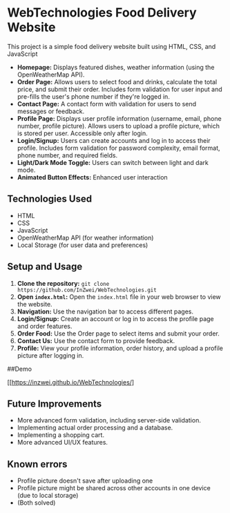 # WebTechnologies Food Delivery Website

This project is a simple food delivery website built using HTML, CSS, and JavaScript

* **Homepage:** Displays featured dishes, weather information (using the OpenWeatherMap API).
* **Order Page:** Allows users to select food and drinks, calculate the total price, and submit their order. Includes form validation for user input and pre-fills the user's phone number if they're logged in.
* **Contact Page:** A contact form with validation for users to send messages or feedback.
* **Profile Page:** Displays user profile information (username, email, phone number, profile picture). Allows users to upload a profile picture, which is stored per user.  Accessible only after login.
* **Login/Signup:** Users can create accounts and log in to access their profile. Includes form validation for password complexity, email format, phone number, and required fields.
* **Light/Dark Mode Toggle:** Users can switch between light and dark mode.
* **Animated Button Effects:** Enhanced user interaction 

## Technologies Used

* HTML
* CSS
* JavaScript
* OpenWeatherMap API (for weather information)
* Local Storage (for user data and preferences)

## Setup and Usage

1. **Clone the repository:** `git clone https://github.com/InZwei/WebTechnologies.git`
2. **Open `index.html`:** Open the `index.html` file in your web browser to view the website.
3. **Navigation:** Use the navigation bar to access different pages.
4. **Login/Signup:** Create an account or log in to access the profile page and order features.
5. **Order Food:** Use the Order page to select items and submit your order.
6. **Contact Us:** Use the contact form to provide feedback.
7. **Profile:** View your profile information, order history, and upload a profile picture after logging in.


##Demo

[[https://inzwei.github.io/WebTechnologies/]

## Future Improvements

* More advanced form validation, including server-side validation.
* Implementing actual order processing and a database.
* Implementing a shopping cart.
* More advanced UI/UX features.

## Known errors

* Profile picture doesn't save after uploading one
* Profile picture might be shared across other accounts in one device (due to local storage)
* (Both solved)
